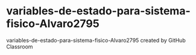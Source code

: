 # variables-de-estado-para-sistema-fisico-Alvaro2795
variables-de-estado-para-sistema-fisico-Alvaro2795 created by GitHub Classroom
